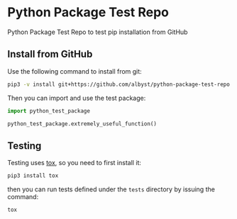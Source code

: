 # Python Package Test Repo
Python Package Test Repo to test pip installation from GitHub

## Install from GitHub
Use the following command to install from git:

```bash
pip3 -v install git+https://github.com/albyst/python-package-test-repo
```

Then you can import and use the test package:

```python
import python_test_package

python_test_package.extremely_useful_function()
```

## Testing
Testing uses [tox](https://tox.wiki/en/latest/), so you need to first install it:

```bash
pip3 install tox
```

then you can run tests defined under the ```tests``` directory by issuing the command:

```bash
tox
```

